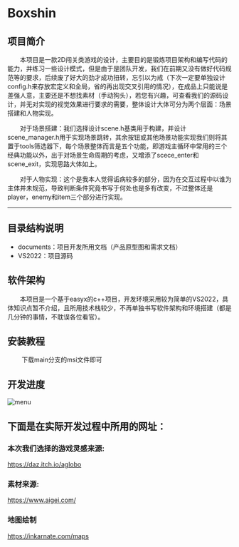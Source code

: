 # Boxshin

## 项目简介

​	　&emsp;本项目是一款2D闯关类游戏的设计，主要目的是锻炼项目架构和编写代码的能力，并练习一些设计模式，但是由于是团队开发，我们在前期又没有做好代码规范等的要求，后续废了好大的劲才成功扭转，忘引以为戒（下次一定要单独设计config.h来存放宏定义和全局，省的再出现交叉引用的情况），在成品上只能说是差强人意，主要还是不想找素材（手动狗头），若您有兴趣，可查看我们的源码设计，并无对实现的视觉效果进行要求的需要，整体设计大体可分为两个层面：场景搭建和人物实现。

​	　&emsp;对于场景搭建：我们选择设计scene.h基类用于构建，并设计scene_manager.h用于实现场景跳转，其余按钮或其他场景功能实现我们则将其置于tools筛选器下，每个场景整体而言是五个功能，即游戏主循环中常用的三个经典功能以外，出于对场景生命周期的考虑，又增添了scece_enter和scene_exit，实现思路大体如上。

​	　&emsp;对于人物实现：这个是我本人觉得诟病较多的部分，因为在交互过程中以谁为主体并未规范，导致判断条件究竟书写于何处也是多有改变，不过整体还是player，enemy和item三个部分进行实现。

------

## 目录结构说明

- documents：项目开发所用文档（产品原型图和需求文档）
- VS2022：项目源码

## 软件架构

​	　&emsp;本项目是一个基于easyx的c++项目，开发环境采用较为简单的VS2022，具体知识点暂不介绍，且所用技术栈较少，不再单独书写软件架构和环境搭建（都是几分钟的事情，不耽误各位看官）。

## 安装教程

​	　&emsp;下载main分支的msi文件即可

## 开发进度

![menu](D:\图片\Screenshots\menu.png)

## 下面是在实际开发过程中所用的网址：

### 本次我们选择的游戏灵感来源:
https://daz.itch.io/aglobo
### 素材来源:
https://www.aigei.com/
### 地图绘制
https://inkarnate.com/maps


